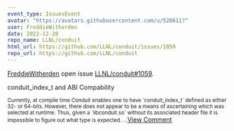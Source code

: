 ```yaml
---
event_type: IssuesEvent
avatar: "https://avatars.githubusercontent.com/u/528611?"
user: FreddieWitherden
date: 2022-12-28
repo_name: LLNL/conduit
html_url: https://github.com/LLNL/conduit/issues/1059
repo_url: https://github.com/LLNL/conduit
---
```


<a href='https://github.com/FreddieWitherden' target='_blank'>FreddieWitherden</a> open issue <a href='https://github.com/LLNL/conduit/issues/1059' target='_blank'>LLNL/conduit#1059</a>.

<p>conduit_index_t and ABI Compability</p><small>Currently, at compile time Conduit enables one to have `conduit_index_t` defined as either 32- or 64-bits.  However, there does not appear to be a means of ascertaining which was selected at runtime.  Thus, given a `libconduit.so` without its associated header file it is impossible to figure out what type is expected....</small><a href='https://github.com/LLNL/conduit/issues/1059' target='_blank'>View Comment</a>